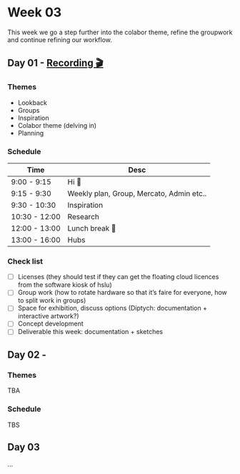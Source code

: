 # Week 03

This week we go a step further into the colabor theme, refine the groupwork and continue refining our workflow.

## Day 01 - [Recording :clapper:](#)

### Themes

- Lookback
- Groups
- Inspiration
- Colabor theme (delving in)
- Planning

### Schedule

| Time          | Desc                                     |
| ------------- | ---------------------------------------- |
| 9:00 - 9:15   | Hi :wave:                                |
| 9:15 - 9:30   | Weekly plan, Group, Mercato, Admin etc.. |
| 9:30 - 10:30  | Inspiration                              |
| 10:30 - 12:00 | Research                                 |
| 12:00 - 13:00 | Lunch break :hamburger:                  |
| 13:00 - 16:00 | Hubs                                     |

### Check list

- [ ] Licenses (they should test if they can get the floating cloud licences from the software kiosk of hslu)
- [ ] Group work (how to rotate hardware so that it’s faire for everyone, how to split work in groups)
- [ ] Space for exhibition, discuss options (Diptych: documentation + interactive artwork?)
- [ ] Concept development
- [ ] Deliverable this week: documentation + sketches

## Day 02 - 

### Themes

TBA

### Schedule

TBS

## Day 03

...